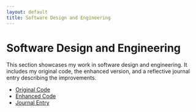 ```yaml
---
layout: default
title: Software Design and Engineering
---
```


# Software Design and Engineering

This section showcases my work in software design and engineering. It includes my original code, the enhanced version, and a reflective journal entry describing the improvements.

- [Original Code](./original-code/)
- [Enhanced Code](./enhanced-code/)
- [Journal Entry](./journal.md)

